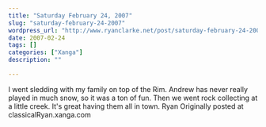 ```yaml
---
title: "Saturday February 24, 2007"
slug: "saturday-february-24-2007"
wordpress_url: "http://www.ryanclarke.net/post/saturday-february-24-2007/"
date: 2007-02-24
tags: []
categories: ["Xanga"]
description: ""

---
```


I went sledding with my family on top of the Rim. Andrew has never really played in much snow, so it was a ton of fun. Then we went rock collecting at a little creek. It's great having them all in town.
Ryan
Originally posted at classicalRyan.xanga.com
